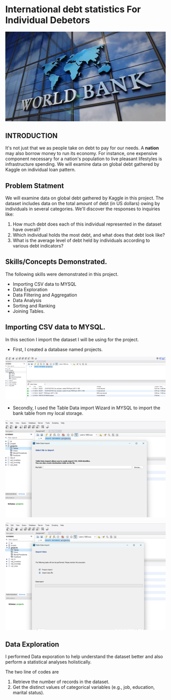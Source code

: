# International debt statistics For Individual Debetors

![](Work_bank.jpg)

## INTRODUCTION

It's not just that we as people take on debt to pay for our needs. A **nation** may also borrow money to run its economy. For instance, one expensive component necessary for a nation's population to live pleasant lifestyles is infrastructure spending. We will examine data on global debt gathered by Kaggle on individual loan pattern.

## Problem Statment

We will examine data on global debt gathered by Kaggle in this project. The dataset includes data on the total amount of debt (in US dollars) owing by individuals in several categories. We'll discover the responses to inquiries like:

1. How much debt does each of this individual represented in the dataset have overall?
2. Which individual holds the most debt, and what does that debt look like?
3. What is the average level of debt held by individuals according to various debt indicators?

## Skills/Concepts Demonstrated.

The following skills were demonstrated in this project.
- Importing CSV data to MYSQL
- Data Exploration
- Data Filtering and Aggregation
- Data Analysis
- Sorting and Ranking
- Joining Tables.


## Importing CSV data to MYSQL.
 
 In this section I import the dataset I will be using for the project.
 - First, I created a database named projects.

![](Create_database.png)

- Secondly, I used the Table Data import Wizard in MYSQL to import the bank table from my local storage.
 
![](Import_wizard.png)          

![](Import_process.png)

## **Data Exploration**
I performed Data exporation to help understand the dataset better and also perform a statistical analyses holistically.

The two line of codes are

1. Retrieve the number of records in the dataset.
2. Get the distinct values of categorical variables (e.g., job, education, marital status).


